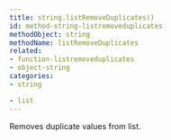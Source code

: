 ```yaml
---
title: string.listRemoveDuplicates()
id: method-string-listremoveduplicates
methodObject: string
methodName: listRemoveDuplicates
related:
- function-listremoveduplicates
- object-string
categories:
- string

- list
---
```


Removes duplicate values from list.